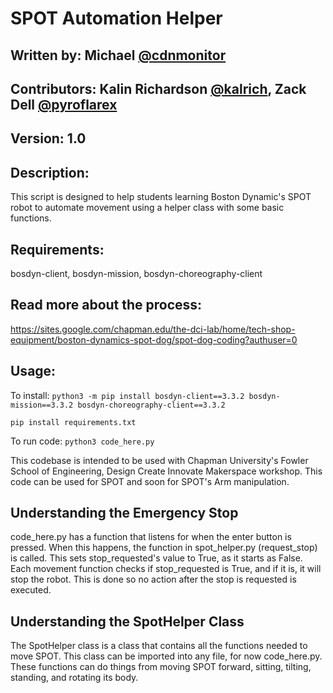 # SPOT Automation Helper 
## Written by: Michael [@cdnmonitor](https://github.com/cdnmonitor)
## Contributors: Kalin Richardson [@kalrich](https://github.com/kalrich), Zack Dell [@pyroflarex](https://github.com/pyroflarex)
## Version: 1.0 
## Description: 
This script is designed to help students learning Boston Dynamic's SPOT robot to automate movement using a helper class with some basic functions. 
## Requirements:
bosdyn-client, bosdyn-mission, bosdyn-choreography-client 
## Read more about the process:
https://sites.google.com/chapman.edu/the-dci-lab/home/tech-shop-equipment/boston-dynamics-spot-dog/spot-dog-coding?authuser=0
## Usage:
To install:
```python3 -m pip install bosdyn-client==3.3.2 bosdyn-mission==3.3.2 bosdyn-choreography-client==3.3.2```

```pip install requirements.txt```

To run code:
```python3 code_here.py ```

This codebase is intended to be used with Chapman University's Fowler School of Engineering, Design Create Innovate Makerspace workshop. This code can be used for SPOT and soon for SPOT's Arm manipulation.
## Understanding the Emergency Stop
code_here.py has a function that listens for when the enter button is pressed. When this happens, the function in spot_helper.py (request_stop) is called. This sets stop_requested's value to True, as it starts as False. Each movement function checks if stop_requested is True, and if it is, it will stop the robot. This is done so no action after the stop is requested is executed.
## Understanding the SpotHelper Class
The SpotHelper class is a class that contains all the functions needed to move SPOT. This class can be imported into any file, for now code_here.py. These functions can do things from moving SPOT forward, sitting, tilting, standing, and rotating its body.
